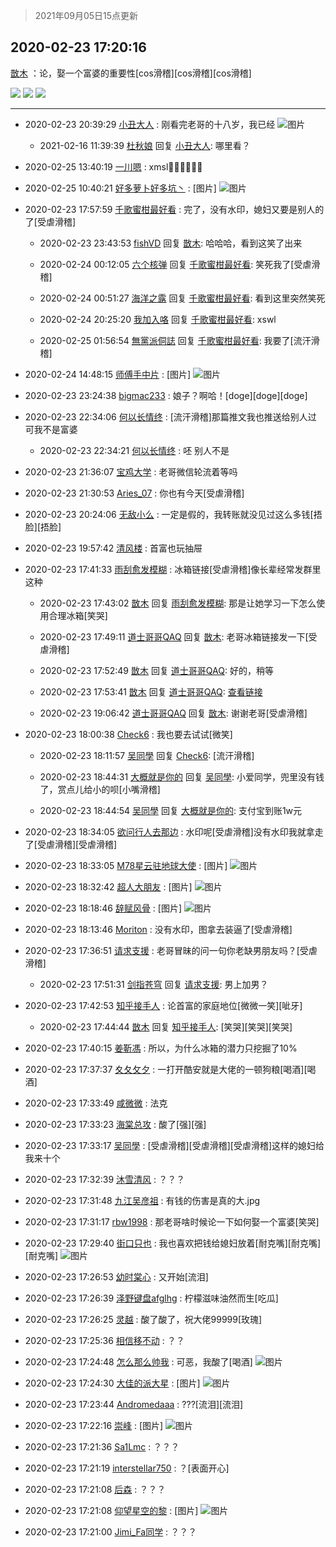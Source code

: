 > 2021年09月05日15点更新
<link rel="stylesheet" href="https://cdn.jsdelivr.net/gh/taotie6/sampleJSON@main/css/photo_show.css">


 ## 2020-02-23 17:20:16 

 [㪚木](https://www.coolapk.com/feed/16718170?shareKey=ZmQxZWQwZjU4NzdlNjEzMTc1M2Q~) ：论，娶一个富婆的重要性[cos滑稽][cos滑稽][cos滑稽] 

<div class="album">
<img class="img-item" src="https://image.coolapk.com/feed/2020/0223/17/1081091_7f303c4e_9615_212@1440x2560.jpeg" />
<img class="img-item" src="https://image.coolapk.com/feed/2020/0223/17/1081091_1dad302a_9615_2122@386x232.gif" />
<img class="img-item" src="https://image.coolapk.com/feed/2019/0515/09/1081091_3748_1897@180x122.gif" />
</div>

 ------- 

- 2020-02-23 20:39:29 [小丑大人](uid=2139207) : 刚看完老哥的十八岁，我已经 ![图片](https://image.coolapk.com/feed/2020/0223/20/2139207_e1fc970f_1568_8017@500x500.jpeg)

    - 2021-02-16 11:39:39 [杜秋娘](uid=4109724) 回复 [小丑大人](uid=2139207): 哪里看？ 

- 2020-02-25 13:40:19 [一川嗯](uid=1255162) : xmsl🍋🍋🍋🍋🍋🍋 

- 2020-02-25 10:40:21 [好多萝卜好多坑丶](uid=1089693) : [图片] ![图片](https://image.coolapk.com/feed/2020/0225/10/1089693_68fdc613_8421_0459@638x638.jpeg)

- 2020-02-23 17:57:59 [千歌蜜柑最好看](uid=1256624) : 完了，没有水印，媳妇又要是别人的了[受虐滑稽] 

    - 2020-02-23 23:43:53 [fishVD](uid=1305847) 回复 [㪚木](uid=1081091): 哈哈哈，看到这笑了出来 

    - 2020-02-24 00:12:05 [六个核弹](uid=2627358) 回复 [千歌蜜柑最好看](uid=1256624): 笑死我了[受虐滑稽] 

    - 2020-02-24 00:51:27 [海洋之露](uid=1111949) 回复 [千歌蜜柑最好看](uid=1256624): 看到这里突然笑死 

    - 2020-02-24 20:25:20 [我加入咯](uid=663281) 回复 [千歌蜜柑最好看](uid=1256624): xswl 

    - 2020-02-25 01:56:54 [無黨派侗誌](uid=963651) 回复 [千歌蜜柑最好看](uid=1256624): 我要了[流汗滑稽] 

- 2020-02-24 14:48:15 [师傅手中片](uid=1467971) : [图片] ![图片](https://image.coolapk.com/feed/2020/0215/23/1467971_fd531eb6_0739_8145@198x188.jpeg)

- 2020-02-23 23:24:38 [bigmac233](uid=2486571) : 娘子？啊哈！[doge][doge][doge] 

- 2020-02-23 22:34:06 [何以长情终](uid=1513605) : [流汗滑稽]那篇推文我也推送给别人过 可我不是富婆 

    - 2020-02-23 22:34:21 [何以长情终](uid=1513605) : 呸 别人不是 

- 2020-02-23 21:36:07 [宝鸡大学](uid=797099) : 老哥微信轮流着等吗 

- 2020-02-23 21:30:53 [Aries_07](uid=1204639) : 你也有今天[受虐滑稽] 

- 2020-02-23 20:24:06 [无敌小么](uid=720162) : 一定是假的，我转账就没见过这么多钱[捂脸][捂脸] 

- 2020-02-23 19:57:42 [清风楼](uid=865339) : 首富也玩抽屉 

- 2020-02-23 17:41:33 [雨刮愈发模糊](uid=994676) : 冰箱链接[受虐滑稽]像长辈经常发群里这种 

    - 2020-02-23 17:43:02 [㪚木](uid=1081091) 回复 [雨刮愈发模糊](uid=994676): 那是让她学习一下怎么使用合理冰箱[笑哭] 

    - 2020-02-23 17:49:11 [道士哥哥QAQ](uid=857333) 回复 [㪚木](uid=1081091): 老哥冰箱链接发一下[受虐滑稽] 

    - 2020-02-23 17:52:49 [㪚木](uid=1081091) 回复 [道士哥哥QAQ](uid=857333): 好的，稍等 

    - 2020-02-23 17:53:41 [㪚木](uid=1081091) 回复 [道士哥哥QAQ](uid=857333): <a class="feed-link-url" href="https://mp.weixin.qq.com/s/lSDTImjQdSzbDA_qXrltYw" title="https://mp.weixin.qq.com/s/lSDTImjQdSzbDA_qXrltYw" target="_blank" rel="nofollow">查看链接</a> 

    - 2020-02-23 19:06:42 [道士哥哥QAQ](uid=857333) 回复 [㪚木](uid=1081091): 谢谢老哥[受虐滑稽] 

- 2020-02-23 18:00:38 [Check6](uid=1102136) : 我也要去试试[微笑] 

    - 2020-02-23 18:11:57 [吴同學](uid=1320218) 回复 [Check6](uid=1102136): [流汗滑稽] 

    - 2020-02-23 18:44:31 [大概就是你的](uid=2610509) 回复 [吴同學](uid=1320218): 小爱同学，兜里没有钱了，赏点儿给小的呗[小嘴滑稽] 

    - 2020-02-23 18:44:54 [吴同學](uid=1320218) 回复 [大概就是你的](uid=2610509): 支付宝到账1w元 

- 2020-02-23 18:34:05 [欲问行人去那边](uid=826969) : 水印呢[受虐滑稽]没有水印我就拿走了[受虐滑稽][受虐滑稽] 

- 2020-02-23 18:33:05 [M78星云驻地球大使](uid=2037603) : [图片] ![图片](https://image.coolapk.com/feed/2019/0101/01/1130188_1546276006_2476@389x272.gif)

- 2020-02-23 18:32:42 [超人大朋友](uid=1872222) : [图片] ![图片](https://image.coolapk.com/feed/2020/0223/18/1872222_84f88d38_3961_694@240x218.jpeg)

- 2020-02-23 18:18:46 [辞赋风骨](uid=875865) : [图片] ![图片](https://image.coolapk.com/feed/2019/1101/20/1021602_e13bb778_1170_9659@300x266.gif)

- 2020-02-23 18:13:46 [Moriton](uid=470409) : 没有水印，图拿去装逼了[受虐滑稽] 

- 2020-02-23 17:36:51 [请求支援](uid=682658) : 老哥冒昧的问一句你老缺男朋友吗？[受虐滑稽] 

    - 2020-02-23 17:51:31 [剑指苍穹](uid=530759) 回复 [请求支援](uid=682658): 男上加男？ 

- 2020-02-23 17:42:53 [知乎接手人](uid=1785267) : 论首富的家庭地位[微微一笑][呲牙] 

    - 2020-02-23 17:44:44 [㪚木](uid=1081091) 回复 [知乎接手人](uid=1785267): [笑哭][笑哭][笑哭] 

- 2020-02-23 17:40:15 [姜靳馮](uid=705575) : 所以，为什么冰箱的潜力只挖掘了10% 

- 2020-02-23 17:37:37 [夊夂攵夕](uid=1520633) : 一打开酷安就是大佬的一顿狗粮[喝酒][喝酒] 

- 2020-02-23 17:33:49 [咸微微](uid=1248718) : 法克 

- 2020-02-23 17:33:23 [海棠总攻](uid=1184715) : 酸了[强][强] 

- 2020-02-23 17:33:17 [吴同學](uid=1320218) : [受虐滑稽][受虐滑稽][受虐滑稽]这样的媳妇给我来十个 

- 2020-02-23 17:32:39 [沐雪清风](uid=746399) : ？？？ 

- 2020-02-23 17:31:48 [九江吴彦祖](uid=1960473) : 有钱的伤害是真的大.jpg 

- 2020-02-23 17:31:17 [rbw1998](uid=602980) : 那老哥啥时候论一下如何娶一个富婆[笑哭] 

- 2020-02-23 17:29:40 [街口只也](uid=939107) : 我也喜欢把钱给媳妇放着[耐克嘴][耐克嘴][耐克嘴] ![图片](https://image.coolapk.com/feed/2020/0211/03/551136_107025b1_3119_0075@328x182.gif)

- 2020-02-23 17:26:53 [幼时棠心](uid=1017379) : 又开始[流泪] 

- 2020-02-23 17:26:39 [泽野键盘afglhg](uid=1347187) : 柠檬滋味油然而生[吃瓜] 

- 2020-02-23 17:26:25 [灵越](uid=1324630) : 酸了酸了，祝大佬99999[玫瑰] 

- 2020-02-23 17:25:36 [相信移不动](uid=1979165) : ？？ 

- 2020-02-23 17:24:48 [怎么那么帅我](uid=1421130) : 可恶，我酸了[喝酒] ![图片](https://image.coolapk.com/feed/2019/0213/20/2140566_1550060159_2878@500x459.gif)

- 2020-02-23 17:24:30 [大佳的派大星](uid=524921) : [图片] ![图片](https://image.coolapk.com/feed/2020/0223/17/524921_b6922375_9869_4407@655x421.jpeg)

- 2020-02-23 17:23:44 [Andromedaaa](uid=962406) : ???[流泪][流泪] 

- 2020-02-23 17:22:16 [崇峰](uid=937697) : [图片] ![图片](https://image.coolapk.com/feed/2019/1116/21/501376_e4439388_0599_8491@599x528.gif)

- 2020-02-23 17:21:36 [Sa1Lmc](uid=1637135) : ？？？ 

- 2020-02-23 17:21:19 [interstellar750](uid=2753675) : ？[表面开心] 

- 2020-02-23 17:21:08 [后森](uid=1174558) : ？？？ 

- 2020-02-23 17:21:08 [仰望星空的黎](uid=1961388) : [图片] ![图片](https://image.coolapk.com/feed/2020/0223/17/1961388_b38306d2_9663_1514@640x640.jpeg)

- 2020-02-23 17:21:00 [Jimi_Fa同学](uid=658442) : ？？？ 

